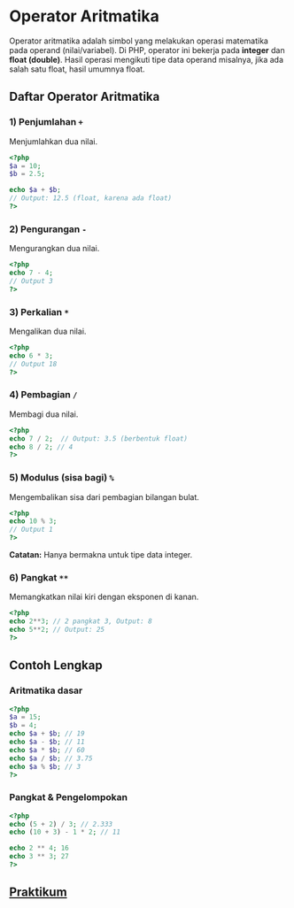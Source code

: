 # Operator Aritmatika

Operator aritmatika adalah simbol yang melakukan operasi matematika pada operand (nilai/variabel). Di PHP, operator ini bekerja pada **integer** dan **float (double)**. Hasil operasi mengikuti tipe data operand misalnya, jika ada salah satu float, hasil umumnya float.

## Daftar Operator Aritmatika

### 1) Penjumlahan `+`

Menjumlahkan dua nilai.

```php
<?php
$a = 10;
$b = 2.5;

echo $a + $b;
// Output: 12.5 (float, karena ada float)
?>
```

### 2) Pengurangan `-`

Mengurangkan dua nilai.

```php
<?php
echo 7 - 4;
// Output 3
?>
```

### 3) Perkalian `*`

Mengalikan dua nilai.

```php
<?php
echo 6 * 3;
// Output 18
?>
```

### 4) Pembagian `/`

Membagi dua nilai.

```php
<?php
echo 7 / 2;  // Output: 3.5 (berbentuk float)
echo 8 / 2; // 4
?>
```

### 5) Modulus (sisa bagi) `%`

Mengembalikan sisa dari pembagian bilangan bulat.

```php
<?php
echo 10 % 3;
// Output 1
?>
```

**Catatan:** Hanya bermakna untuk tipe data integer.

### 6) Pangkat `**`

Memangkatkan nilai kiri dengan eksponen di kanan.

```php
<?php
echo 2**3; // 2 pangkat 3, Output: 8
echo 5**2; // Output: 25
?>
```

## Contoh Lengkap

### Aritmatika dasar

```php
<?php
$a = 15;
$b = 4;
echo $a + $b; // 19
echo $a - $b; // 11
echo $a * $b; // 60
echo $a / $b; // 3.75
echo $a % $b; // 3
?>
```

### Pangkat & Pengelompokan

```php
<?php
echo (5 + 2) / 3; // 2.333
echo (10 + 3) - 1 * 2; // 11

echo 2 ** 4; 16
echo 3 ** 3; 27
?>
```

## [Praktikum](/materi/011/praktikum-operator-aritmatika.md)
